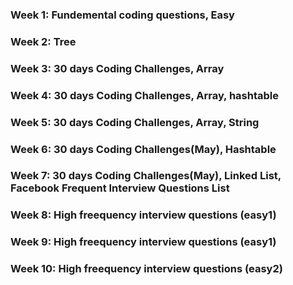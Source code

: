 ### Week 1: Fundemental coding questions, Easy
### Week 2: Tree
### Week 3: 30 days Coding Challenges, Array
### Week 4: 30 days Coding Challenges, Array, hashtable
### Week 5: 30 days Coding Challenges, Array, String
### Week 6: 30 days Coding Challenges(May), Hashtable
### Week 7: 30 days Coding Challenges(May), Linked List, Facebook Frequent Interview Questions List
### Week 8: High freequency interview questions (easy1)
### Week 9: High freequency interview questions (easy1)
### Week 10: High freequency interview questions (easy2)
